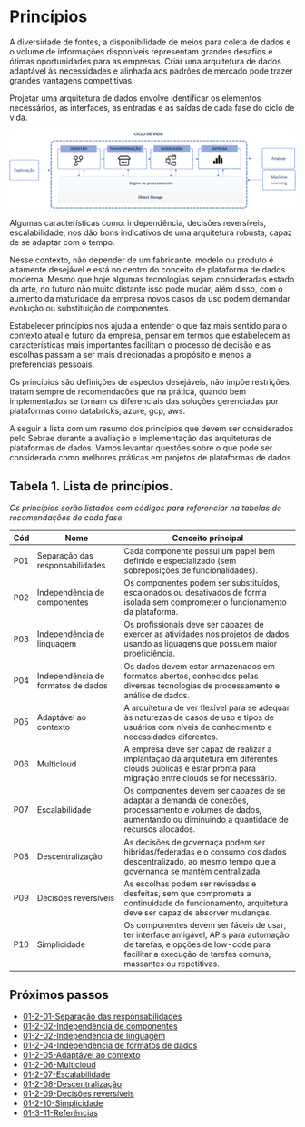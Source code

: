 # Princípios
A diversidade de fontes, a disponibilidade de meios para coleta de dados e o volume de informações disponíveis representam grandes desafios e ótimas oportunidades para as empresas. Criar uma arquitetura de dados adaptável às necessidades e alinhada aos padrões de mercado pode trazer grandes vantagens competitivas.

Projetar uma arquitetura de dados envolve identificar os elementos necessários, as interfaces, as entradas e as saídas de cada fase do ciclo de vida. 

![Ciclo](/01-Fundamentos/media/image.png)


Algumas características como: independência, decisões reversíveis, escalabilidade, nos dão bons indicativos de uma arquitetura robusta, capaz de se adaptar com o tempo. 

Nesse contexto, não depender de um fabricante, modelo ou produto é altamente desejável e está no centro do conceito de plataforma de dados moderna. Mesmo que hoje algumas tecnologias sejam consideradas estado da arte, no futuro não muito distante isso pode mudar, além disso, com o aumento da maturidade da empresa novos casos de uso podem demandar evolução ou substituição de componentes.

Estabelecer princípios nos ajuda a entender o que faz mais sentido para o contexto atual e futuro da empresa, pensar em termos que estabelecem as características mais importantes facilitam o processo de decisão e as escolhas passam a ser mais direcionadas a propósito e menos a preferencias pessoais.

Os princípios são definições de aspectos desejáveis, não impõe restrições, tratam sempre de recomendações que na prática, quando bem implementados se tornam os diferenciais das soluções gerenciadas por plataformas como databricks, azure, gcp, aws.

A seguir a lista com um resumo dos princípios que devem ser considerados pelo Sebrae durante a avaliação e implementação das arquiteturas de plataformas de dados. Vamos levantar questões sobre o que pode ser considerado como melhores práticas em projetos de plataformas de dados. 

## Tabela 1. Lista de princípios. 
_Os princípios serão listados com códigos para referenciar na tabelas de recomendações de cada fase._

Cód | Nome | Conceito principal
--- | ---- | ------------------
P01 | Separação das responsabilidades | Cada componente possui um papel bem definido e especializado (sem sobreposições de funcionalidades).
P02 | Independência de componentes | Os componentes podem ser substituídos, escalonados ou desativados de forma isolada sem comprometer o funcionamento da plataforma.
P03 | Independência de linguagem | Os profissionais deve ser capazes de exercer as atividades nos projetos de dados usando as liguagens que possuem maior proeficiência.
P04 | Independência de formatos de dados | Os dados devem estar armazenados em formatos abertos, conhecidos pelas diversas tecnologias de processamento e análise de dados.
P05 | Adaptável ao contexto | A arquitetura de ver flexível para se adequar às naturezas de casos de uso e tipos de usuários com níveis de conhecimento e necessidades diferentes.
P06 | Multicloud | A empresa deve ser capaz de realizar a implantação da arquitetura em diferentes clouds públicas e estar pronta para migração entre clouds se for necessário.
P07 | Escalabilidade | Os componentes devem ser capazes de se adaptar a demanda de conexões, processamento e volumes de dados, aumentando ou diminuindo a quantidade de recursos alocados.
P08 | Descentralização | As decisões de governaça podem ser hibridas/federadas e o consumo dos dados descentralizado, ao mesmo tempo que a governança se mantém centralizada.
P09 | Decisões reversíveis | As escolhas podem ser revisadas e desfeitas, sem que comprometa a continuidade do funcionamento, arquitetura deve ser capaz de absorver mudanças.
P10 | Simplicidade | Os componentes devem ser fáceis de usar, ter interface amigável, APIs para automação de tarefas, e opções de low-code para facilitar a execução de tarefas comuns, massantes ou repetitivas.


## Próximos passos

- [01-2-01-Separação das responsabilidades](https://github.com/leandrobarbieri/sebrae-guia-arquitetura-dados/blob/main/01-Fundamentos/01-2-Princ%C3%ADpios/01-Separa%C3%A7%C3%A3o%20das%20responsabilidades.md)
- [01-2-02-Independência de componentes](https://github.com/leandrobarbieri/sebrae-guia-arquitetura-dados/blob/main/01-Fundamentos/01-2-Princ%C3%ADpios/02-Independ%C3%AAncia%20de%20componentes.md)
- [01-2-02-Independência de linguagem](https://github.com/leandrobarbieri/sebrae-guia-arquitetura-dados/blob/main/01-Fundamentos/01-2-Princ%C3%ADpios/03-Independ%C3%AAncia%20de%20linguagem.md)
- [01-2-04-Independência de formatos de dados](https://github.com/leandrobarbieri/sebrae-guia-arquitetura-dados/blob/main/01-Fundamentos/01-2-Princ%C3%ADpios/04-Independ%C3%AAncia%20de%20formatos%20de%20dados.md)
- [01-2-05-Adaptável ao contexto](https://github.com/leandrobarbieri/sebrae-guia-arquitetura-dados/blob/main/01-Fundamentos/01-2-Princ%C3%ADpios/05-Adapt%C3%A1vel%20ao%20contexto.md)
- [01-2-06-Multicloud](https://github.com/leandrobarbieri/sebrae-guia-arquitetura-dados/blob/main/01-Fundamentos/01-2-Princ%C3%ADpios/06-Multicloud.md)
- [01-2-07-Escalabilidade](https://github.com/leandrobarbieri/sebrae-guia-arquitetura-dados/blob/main/01-Fundamentos/01-2-Princ%C3%ADpios/07-Escalabilidade.md)
- [01-2-08-Descentralização](https://github.com/leandrobarbieri/sebrae-guia-arquitetura-dados/blob/main/01-Fundamentos/01-2-Princ%C3%ADpios/08-Descentraliza%C3%A7%C3%A3o.md)
- [01-2-09-Decisões reversíveis](https://github.com/leandrobarbieri/sebrae-guia-arquitetura-dados/blob/main/01-Fundamentos/01-2-Princ%C3%ADpios/09-Decis%C3%B5es%20revers%C3%ADveis.md)
- [01-2-10-Simplicidade](https://github.com/leandrobarbieri/sebrae-guia-arquitetura-dados/blob/main/01-Fundamentos/01-2-Princ%C3%ADpios/10-Simplicidade.md)
- [01-3-11-Referências](https://github.com/leandrobarbieri/sebrae-guia-arquitetura-dados/blob/main/01-Fundamentos/01-3-Conceitos/02-Refer%C3%AAncias.md)
